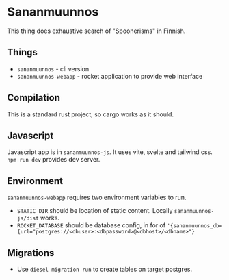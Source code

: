 # Sananmuunnos

This thing does exhaustive search of "Spoonerisms" in Finnish.

## Things

* `sananmuunnos` - cli version
* `sananmuunnos-webapp` - rocket application to provide web interface

## Compilation

This is a standard rust project, so cargo works as it should.

## Javascript

Javascript app is in `sananmuunnos-js`. It uses vite, svelte and tailwind css.
`npm run dev` provides dev server.

## Environment

`sananmuunnos-webapp` requires two environment variables to run.

* `STATIC_DIR` should be location of static content. Locally `sananmuunnos-js/dist` works.
* `ROCKET_DATABASE` should be database config, in for of `'{sananmuunnos_db={url="postgres://<dbuser>:<dbpassword>@<dbhost>/<dbname>"}`

## Migrations

* Use `diesel migration run` to create tables on target postgres.
